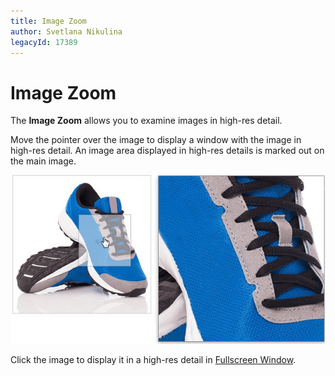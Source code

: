```yaml
---
title: Image Zoom
author: Svetlana Nikulina
legacyId: 17389
---
```

# Image Zoom
The **Image Zoom** allows you to examine images in high-res detail.

Move the pointer over the image to display a window with the image in high-res detail. An image area displayed in high-res details is marked out on the main image.

![Image Zoom overview5](../images/img23998.png)

Click the image to display it in a high-res detail in [Fullscreen Window](image-zoom/fullscreen-window.md).